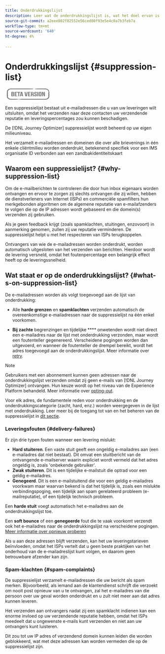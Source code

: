```yaml
---
title: Onderdrukkingslijst
description: Leer wat de onderdrukkingslijst is, wat het doel ervan is en wat er in staat.
source-git-commit: a2eee802f82552e56ced00f93e5e4c8a7b3feb7a
workflow-type: tm+mt
source-wordcount: '640'
ht-degree: 4%

---
```


# Onderdrukkingslijst {#suppression-list}

![](assets/do-not-localize/badge.png)

Een suppressielijst bestaat uit e-mailadressen die u van uw leveringen wilt uitsluiten, omdat het verzenden naar deze contacten uw verzendende reputatie en leveringspercentages zou kunnen beschadigen.

De [!DNL Journey Optimizer] suppressielijst wordt beheerd op uw eigen milieuniveau.

Het verzamelt e-mailadressen en domeinen die over alle brievenings in één enkele cliëntmilieu worden onderdrukt, betekenend specifiek voor een IMS organisatie ID verbonden aan een zandbakidentiteitskaart

<!--It gathers spam complaints, hard bounces, and soft bounces that occur consistently.-->

## Waarom een suppressielijst? {#why-suppression-list}

Om de e-mailberichten te controleren die door hun inbox eigenaars worden ontvangen en ervoor te zorgen zij slechts ontvangen die zij willen, hebben de dienstverleners van Internet (ISPs) en commerciële spamfilters hun merkgebonden algoritmen om de algemene reputatie van e-mailafzenders te volgen die op de IP adressen wordt gebaseerd en die domein(s) verzenden zij gebruiken.

Als je geen feedback krijgt (zoals spamklachten, stuitingen, enzovoort) in aanmerking genomen, zullen zij uw reputatie verminderen. De suppressielijst helpt u met het respecteren van ISPs terugkoppelen.

Ontvangers van wie de e-mailadressen worden onderdrukt, worden automatisch uitgesloten van het verzenden van berichten. Hierdoor wordt de levering versneld, omdat het foutenpercentage een belangrijk effect heeft op de leveringssnelheid.

## Wat staat er op de onderdrukkingslijst? {#what-s-on-suppression-list}

De e-mailadressen worden als volgt toegevoegd aan de lijst van onderdrukking:

* Alle **harde grenzen** en **spamklachten** verzenden automatisch de overeenkomstige e-mailadressen naar de suppressielijst na één enkel voorkomen.

* **Bij zachte** begrenzingen en tijdelijke  **** onwetenden wordt niet direct een e-mailadres naar de lijst met onderdrukking verzonden, maar wordt een foutenteller gegenereerd. Verscheidene pogingen worden dan uitgevoerd, en wanneer de foutenteller de drempel bereikt, wordt het adres toegevoegd aan de onderdrukkingslijst. Meer informatie over [retry](configuration/retries.md).

<!--You can also manually add an address to the suppression list. Manual category will be available when ability to manually add an address to the suppression list (via API) is released.-->

>[!NOTE]
>
>Gebruikers met een abonnement kunnen geen adressen naar de onderdrukkingslijst verzenden omdat zij geen e-mails van [!DNL Journey Optimizer] ontvangen. Hun keuze wordt op het niveau van de Experience Platform behandeld. Meer informatie over [opting-out](../using/consent.md).
<!--Email addresses of recipients who **unsubscribe** from your sendings are NOT sent to the suppression list. Confirmed by eng.: "Subscribe and Unsubscribe are handled by the Consent/Subscription service. A user that opts out will not make it to the suppression list – we won’t send them emails."-->

Voor elk adres, de fundamentele reden voor onderdrukking en de onderdrukkingscategorie (zacht, hard, enz.) worden weergegeven in de lijst met onderdrukking. Leer meer bij de toegang tot van en het beheren van de suppressielijst in [dit sectie](configuration/manage-suppression-list.md).

<!--Once a message is sent, the message logs allow you to view the delivery status for each recipient and the associated failure type and reason. [Learn more about monitoring message execution](monitoring.md). NO ACCESS TO LOGS YET-->

### Leveringsfouten {#delivery-failures}

Er zijn drie typen fouten wanneer een levering mislukt:

* **Hard stuiteren**. Een vaste stuit geeft een ongeldig e-mailadres aan (een e-mailadres dat niet bestaat). Dit omvat een stuitbericht van de ontvangende e-mailserver waarin expliciet wordt vermeld dat het adres ongeldig is, zoals &#39;onbekende gebruiker&#39;.
* **Zwak stuiteren**. Dit is een tijdelijke e-mailstuit die optrad voor een geldig e-mailadres.
* **Genegeerd**. Dit is een e-mailstuitend die voor een geldig e-mailadres voorkwam maar waarvan bekend is dat het tijdelijk is, zoals een mislukte verbindingspoging, een tijdelijk aan spam gerelateerd probleem (e-mailreputatie), of een tijdelijk technisch probleem.<!--does it exist in CJM?-->

Een **harde stuit** voegt automatisch het e-mailadres aan de onderdrukkingslijst toe.

Een **soft bounce** of een **genegeerde** fout die te vaak voorkomt verzendt ook het e-mailadres naar de onderdrukkingslijst na verscheidene pogingen. [Meer informatie over opnieuw proberen](configuration/retries.md)

Als u aan deze adressen blijft verzenden, kan het uw leveringstarieven beïnvloeden, omdat het ISPs vertelt dat u geen beste praktijken van het onderhoud van de e-mailadreslijst kunt volgen, en daarom geen betrouwbare afzender kan zijn.

### Spam-klachten {#spam-complaints}

De suppressielijst verzamelt e-mailadressen die uw bericht als spam merken. Bijvoorbeeld, als iemand aan de klantendienst schrijft die verzoekt om nooit post opnieuw van u te ontvangen, zal het e-mailadres van die persoon over uw geval worden onderdrukt en u zult niet meer aan dat adres kunnen leveren.

Het verzenden aan ontvangers nadat zij een spamklacht indienen kan een enorme invloed op uw verzendende reputatie hebben, omdat het ISPs meedeelt dat u ongewenste e-mails kunt verzenden en niet aan uw ontvangers kunt luisteren.

Dit zou tot uw IP adres of verzendend domein kunnen leiden die worden geblokkeerd, wat met deze adressen kan worden vermeden die op de suppressielijst zijn.

<!--### Unsubscriptions {#unsubscriptions}

Every email sent to recipients must include an unsubscribe link. Upon clicking this link, if a recipient confirms [opting out](consent.md), the corresponding email address is immediately sent to the suppression list. This user must not receive communication from your brand until subscribed again.
NOT TRUE > "Subscribe and Unsubscribe are handled by the Consent/Subscription service. A user that opts out will not make it to the suppression list – we won’t send them emails."-->

<!--MOVED to Configuration/Retries section

The threshold is set at three errors:
* For the same delivery, at the third attempt, the address is suppressed.
* If there are different deliveries and two errors occur at least 24 hours apart, the error counter is incremented upon each error and the address is also suppressed at the third attempt.
When a delivery is successful after a retry, the error counter of the address is reinitialized.

### Retries {#retries}

If a message fails due to a temporary bounce of the **Ignored** type, retries will be performed for **3.5 days** from the time the message was added to the email queue.

The minimum delay between retries and the maximum number of retries to be performed are ///managed by the Enhanced MTA/// based on how well an IP is performing, both historically and currently at a given domain.

After 3.5 days, any message in the retry queue will be removed from the queue and sent back as a bounce.-->
